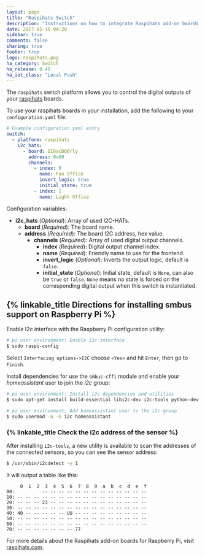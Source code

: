 ```yaml
---
layout: page
title: "Raspihats Switch"
description: "Instructions on how to integrate Raspihats add-on boards for Raspberry Pi into Home Assistant as a switch."
date: 2017-05-15 04:20
sidebar: true
comments: false
sharing: true
footer: true
logo: raspihats.png
ha_category: Switch
ha_release: 0.45
ha_iot_class: "Local Push"
---
```



The `raspihats` switch platform allows you to control the digital outputs of your [raspihats](http://www.raspihats.com/) boards.

To use your raspihats boards in your installation, add the following to your `configuration.yaml` file:

```yaml
# Example configuration.yaml entry
switch:
  - platform: raspihats
    i2c_hats:
      - board: DI6acDQ6rly
        address: 0x60
        channels:
          - index: 0
            name: Fan Office
            invert_logic: true
            initial_state: true
          - index: 1
            name: Light Office
```

Configuration variables:

- **i2c_hats** (*Optional*): Array of used I2C-HATs.
  - **board** (*Required*): The board name.
  - **address** (*Required*): The board I2C address, hex value.
    - **channels** (*Required*): Array of used digital output channels.
      - **index** (*Required*): Digital output channel index.
      - **name** (*Required*): Friendly name to use for the frontend.
      - **invert_logic** (*Optional*): Inverts the output logic, default is `false`.
      - **initial_state** (*Optional*): Initial state, default is `None`, can also be `true` or `false`. `None` means no state is forced on the corresponding digital output when this switch is instantiated.


## {% linkable_title Directions for installing smbus support on Raspberry Pi %}

Enable I2c interface with the Raspberry Pi configuration utility:

```bash
# pi user environment: Enable i2c interface
$ sudo raspi-config
```

Select `Interfacing options->I2C` choose `<Yes>` and hit `Enter`, then go to `Finish`.

Install dependencies for use the `smbus-cffi` module and enable your _homeassistant_ user to join the _i2c_ group:

```bash
# pi user environment: Install i2c dependencies and utilities
$ sudo apt-get install build-essential libi2c-dev i2c-tools python-dev libffi-dev

# pi user environment: Add homeassistant user to the i2c group
$ sudo usermod -a -G i2c homeassistant
```

### {% linkable_title Check the i2c address of the sensor %}

After installing `i2c-tools`, a new utility is available to scan the addresses of the connected sensors, so you can see the sensor address:

```bash
$ /usr/sbin/i2cdetect -y 1
```

It will output a table like this:

```text
     0  1  2  3  4  5  6  7  8  9  a  b  c  d  e  f
00:          -- -- -- -- -- -- -- -- -- -- -- -- --
10: -- -- -- -- -- -- -- -- -- -- -- -- -- -- -- --
20: -- -- -- 23 -- -- -- -- -- -- -- -- -- -- -- --
30: -- -- -- -- -- -- -- -- -- -- -- -- -- -- -- --
40: 40 -- -- -- -- -- UU -- -- -- -- -- -- -- -- --
50: -- -- -- -- -- -- -- -- -- -- -- -- -- -- -- --
60: -- -- -- -- -- -- -- -- -- -- -- -- -- -- -- --
70: -- -- -- -- -- -- -- 77
```

For more details about the Raspihats add-on boards for Raspberry Pi, visit [raspihats.com](http://www.raspihats.com/).
